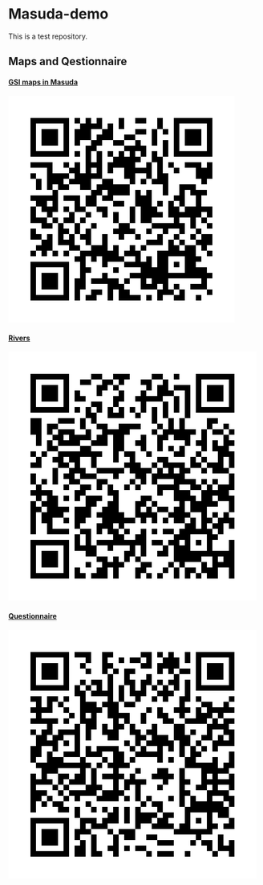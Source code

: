 # Masuda-demo
This is a test repository.


## Maps and Qestionnaire

#### [GSI maps in Masuda]()
![](reader1.png) 

#### [Rivers](https://www.google.com/maps/d/edit?mid=1C1IDElcrpjJQvak1_b0WtuwLlDcauUOr&usp=sharing)
![](reader2.png)

#### [Questionnaire]()
![](reader3.png)
